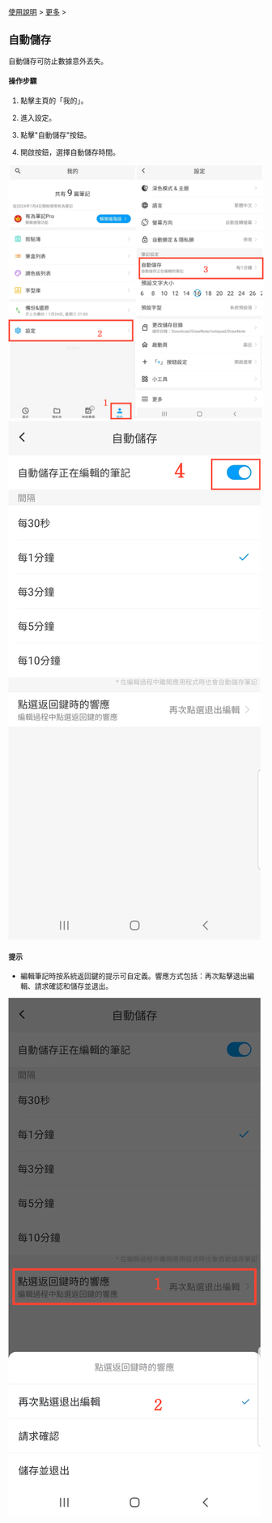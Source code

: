 [使用說明](/dragonnest/drawnote/manual/zh-tw) > [更多](/dragonnest/drawnote/manual/zh-tw/more) >

自動儲存
---
自動儲存可防止數據意外丟失。

#### 操作步驟

1. 點擊主頁的「我的」。

2. 進入設定。

3. 點擊"自動儲存"按鈕。

4. 開啟按鈕，選擇自動儲存時間。

![](imgs/autosave.png)
![](imgs/autosave1.png)

#### 提示
- 編輯筆記時按系統返回鍵的提示可自定義。響應方式包括：再次點擊退出編輯、請求確認和儲存並退出。


![](imgs/autosave2.png)
